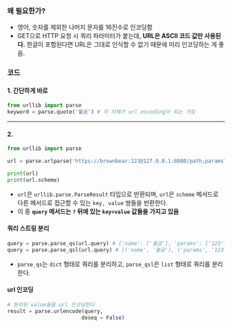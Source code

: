 ### 왜 필요한가?
- 영어, 숫자를 제외한 나머지 문자를 16진수로 인코딩함
- GET으로 HTTP 요청 시 쿼리 파라미터가 붙는데, **URL은 ASCII 코드 값만 사용된다.** 한글이 포함된다면 URL은 그대로 인식할 수 없기 때문에 미리 인코딩하는 게 좋음.

### 코드 
#### 1. 간단하게 바로
```python
from urllib import parse
keyword = parse.quote('불곰') # 이 자체가 url encoding이 되는 거임


```
---
#### 2.
```PYTHON
from urllib import parse

url = parse.urlparse('https://brownbear:123@127.0.0.1:8080/path;params?name=불곰&params=123#id1')

print(url)
print(url.scheme)
```
- `url`은 `urllib.parse.ParseResult` 타입으로 반환되며, `url`은 `scheme` 메서드로 다른 메서드로 접근할 수 있는 `key, value` 쌍들을 반환한다.
- 이 중 **`query` 메서드는 `?` 뒤에 있는 `key=value` 값들을 가지고 있음**

#### 쿼리 스트링 분리
```python
query = parse.parse_qs(url.query) # {'name': ['불곰'], 'params': ['123']}
query = parse.parse_qsl(url.query) # [('name', '불곰'), ('params', '123')]
```
- `parse_qs`는 `dict` 형태로 쿼리를 분리하고, `parse_qsl`은 `list` 형태로 쿼리를 분리한다. 

#### url 인코딩
```python
# 분리된 value들을 url 인코딩한다
result = parse.urlencode(query,
						doseq = False)
```
